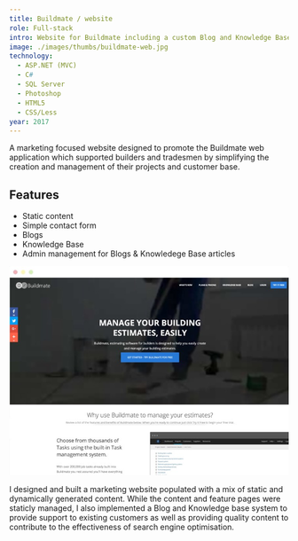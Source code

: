 ```yaml
---
title: Buildmate / website
role: Full-stack
intro: Website for Buildmate including a custom Blog and Knowledge Base system.
image: ./images/thumbs/buildmate-web.jpg
technology:
  - ASP.NET (MVC)
  - C#
  - SQL Server
  - Photoshop
  - HTML5
  - CSS/Less
year: 2017
---
```

A marketing focused website designed to promote the Buildmate web application which supported builders and tradesmen by simplifying the creation and management of their projects and customer base.

## Features

* Static content
* Simple contact form
* Blogs
* Knowledge Base
* Admin management for Blogs & Knowledege Base articles

[![Screenshot of the Get Buildmate website](./images/getbuildmate.jpg)](./images/getbuildmate.jpg)

I designed and built a marketing website populated with a mix of static and dynamically generated content. While the content and feature pages were staticly managed, I also implemented a Blog and Knowledge base system to provide support to existing customers as well as providing quality content to contribute to the effectiveness of search engine optimisation.
